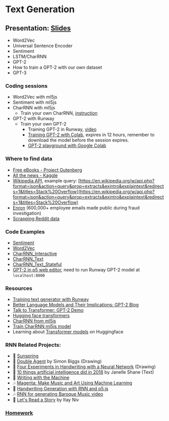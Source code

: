 # Text Generation

## Presentation: [Slides](https://docs.google.com/presentation/d/1oFxNwLSgPF_RXHqZFa-LRvL2e6Ch2V_Qz9OSRwZiFMs/edit?usp=sharing)
- Word2Vec
- Universal Sentence Encoder
- Sentiment
- LSTM/CharRNN
- GPT-2
- How to train a GPT-2 with our own dataset
- GPT-3

### Coding sessions

- Word2Vec with ml5js
- Sentiment with ml5js
- CharRNN with ml5js
  - Train your own CharRNN, [instruction](https://github.com/ml5js/training-charRNN)
- GPT-2 with Runway
  - Train your own GPT-2
    - Training GPT-2 in Runway, [video](https://youtu.be/-v5StaeOisM)
    - [Training GPT-2 with Colab](https://colab.research.google.com/drive/1VLG8e7YSEwypxU-noRNhsv5dW4NfTGce), expires in 12 hours, remember to download the model before the session expires.
    - [GPT-2 playground with Google Colab](https://colab.research.google.com/github/ilopezfr/gpt-2/blob/master/gpt-2-playground_.ipynb)

### Where to find data

- [Free eBooks - Project Gutenberg](https://www.gutenberg.org/)
- [All the news - Kaggle](https://www.kaggle.com/snapcrack/all-the-news)
- [Wikipedia API](https://en.wikipedia.org/api/rest_v1/#/Page_content/get_page_summary_title), example query: [https://en.wikipedia.org/w/api.php?format=json&action=query&prop=extracts&exintro&explaintext&redirects=1&titles=Stack%20Overflow](https://en.wikipedia.org/w/api.php?format=json&action=query&prop=extracts&exintro&explaintext&redirects=1&titles=Stack%20Overflow)
- [Enron](https://enron.email) (600,000+ employee emails made public during fraud investigation)
- [Scrapping Reddit data](https://towardsdatascience.com/scraping-reddit-data-1c0af3040768)


### Code Examples

- [Sentiment](https://yining1023.github.io/machine-learning-for-the-web/text/Sentiment)
- [Word2Vec](https://yining1023.github.io/machine-learning-for-the-web/text/Word2Vec)
- [CharRNN_Interactive](https://yining1023.github.io/machine-learning-for-the-web/text/CharRNN_Interactive)
- [CharRNN_Text](https://yining1023.github.io/machine-learning-for-the-web/text/CharRNN_Text)
- [CharRNN_Text_Stateful](https://yining1023.github.io/machine-learning-for-the-web/text/CharRNN_Text_Stateful)
- [GPT-2 in p5 web editor](https://editor.p5js.org/yining/sketches/o6nhfMfu), need to run Runway GPT-2 model at `localhost:8000`

### Resources
- [Training text generator with Runway](https://youtu.be/-v5StaeOisM)
- [Better Language Models
  and Their Implications: GPT-2 Blog](https://openai.com/blog/better-language-models/)
- [Talk to Transformer: GPT-2 Demo](https://talktotransformer.com/)
- [Hugging face transformers](https://github.com/huggingface/transformers)
- [CharRNN from ml5js](https://learn.ml5js.org/docs/#/reference/charrnn)
- [Train CharRNN ml5js model](https://github.com/ml5js/training-charRNN)
- Learning about [Transformer models](https://huggingface.co/course/chapter1) on Huggingface

### RNN Related Projects:
- 🍿 [Sunspring](https://arstechnica.com/gaming/2016/06/an-ai-wrote-this-movie-and-its-strangely-moving/)
- 🎨 [Double Agent](http://littlepig.org.uk/installations/doubleagent/index.htm) by Simon Biggs (Drawing)
- 🎨 [Four Experiments in Handwriting with a Neural Network](https://distill.pub/2016/handwriting/) (Drawing)
- 📖 [10 things artificial intelligence did in 2018](http://aiweirdness.com/post/181621835642/10-things-artificial-intelligence-did-in-2018) by Janelle Shane (Text)
- 📖 [Writing with the Machine](https://www.robinsloan.com/notes/writing-with-the-machine/)
- 🎶 [Magenta: Make Music and Art Using Machine Learning](https://magenta.tensorflow.org/)
- 🎨 [Handwriting Generation with RNN and p5.js](http://blog.otoro.net/2017/01/01/recurrent-neural-network-artist/)
- 🎶 [RNN for generating Baroque Music video](https://www.youtube.com/watch?v=SacogDL_4JU)
- 📖 [Let's Read a Story](https://medium.com/ml5js/lets-read-a-story-talking-to-books-using-semantic-similarity-f283168b4264) by Itay Niv

### [Homework](https://github.com/yining1023/machine-learning-for-the-web/wiki/Week-9-2021-Fall)

